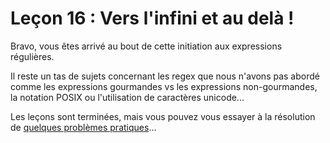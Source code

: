 # Leçon 16 : Vers l'infini et au delà !

Bravo, vous êtes arrivé au bout de cette initiation aux expressions régulières.

Il reste un tas de sujets concernant les regex que nous n'avons pas abordé comme les expressions gourmandes vs les expressions non-gourmandes, la notation POSIX ou l'utilisation de caractères unicode...

Les leçons sont terminées, mais vous pouvez vous essayer à la résolution de [quelques problèmes pratiques](./problems)...
